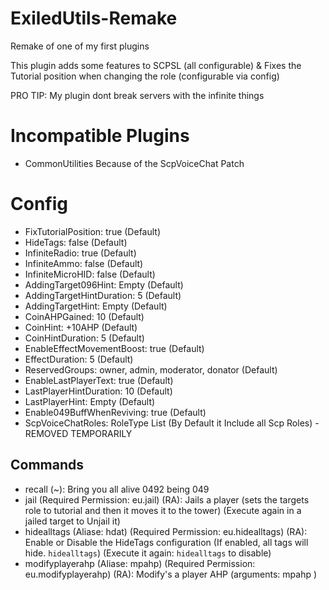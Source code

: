 # ExiledUtils-Remake
Remake of one of my first plugins

This plugin adds some features to SCPSL (all configurable) & Fixes the Tutorial position when changing the role (configurable via config)

PRO TIP: My plugin dont break servers with the infinite things

# Incompatible Plugins
- CommonUtilities Because of the ScpVoiceChat Patch

# Config
- FixTutorialPosition: true (Default)
- HideTags: false (Default)
- InfiniteRadio: true (Default)
- InfiniteAmmo: false (Default)
- InfiniteMicroHID: false (Default)
- AddingTarget096Hint: Empty (Default)
- AddingTargetHintDuration: 5 (Default)
- AddingTargetHint: Empty (Default)
- CoinAHPGained: 10 (Default)
- CoinHint: +10AHP (Default)
- CoinHintDuration: 5 (Default)
- EnableEffectMovementBoost: true (Default)
- EffectDuration: 5 (Default)
- ReservedGroups: owner, admin, moderator, donator (Default)
- EnableLastPlayerText: true (Default)
- LastPlayerHintDuration: 10 (Default)
- LastPlayerHint: Empty (Default)
- Enable049BuffWhenReviving: true (Default)
- ScpVoiceChatRoles: RoleType List (By Default it Include all Scp Roles) - REMOVED TEMPORARILY

## Commands
- recall (~): Bring you all alive 0492 being 049
- jail (Required Permission: eu.jail) (RA): Jails a player (sets the targets role to tutorial and then it moves it to the tower) (Execute again in a jailed target to Unjail it)
- hidealltags (Aliase: hdat) (Required Permission: eu.hidealltags) (RA): Enable or Disable the HideTags configuration (If enabled, all tags will hide. `hidealltags`) (Execute it again: `hidealltags` to disable)
- modifyplayerahp (Aliase: mpahp) (Required Permission: eu.modifyplayerahp) (RA): Modify's a player AHP (arguments: mpahp <target> <amount>)
